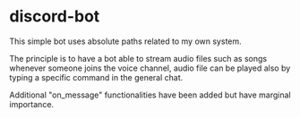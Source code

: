 # discord-bot

This simple bot uses absolute paths related to my own system.

The principle is to have a bot able to stream audio files such as songs whenever someone joins the voice channel, audio file can be played also by typing a specific command in the general chat. 

Additional "on_message" functionalities have been added but have marginal importance.
